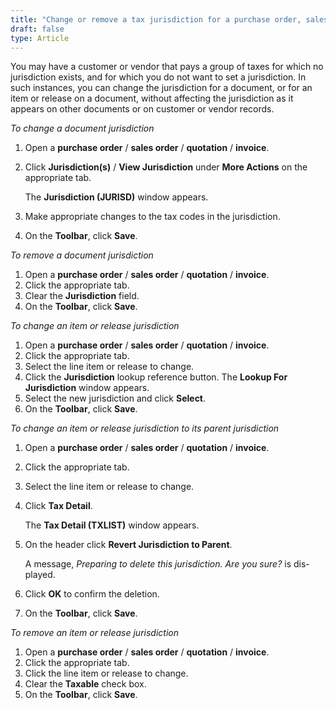 ```yaml
---
title: "Change or remove a tax jurisdiction for a purchase order, sales order, quotation, or invoice"
draft: false
type: Article
---
```


You may have a customer or vendor that pays a group of taxes for which no jurisdiction exists, and for which you do not want to set a jurisdiction. In such instances, you can change the jurisdiction for a document, or for an item or release on a document, without affecting the jurisdiction as it appears on other documents or on customer or vendor records.

*To change a document jurisdiction*

1.  Open a **purchase order** / **sales order** / **quotation** / **invoice**.
2.  Click **Jurisdiction(s)** / **View Jurisdiction** under **More Actions** on the appropriate tab.

    The **Jurisdiction (JURISD)** window appears.

3.  Make appropriate changes to the tax codes in the jurisdiction.
4.  On the **Toolbar**, click **Save**.

*To remove a document jurisdiction*

1.  Open a **purchase order** / **sales order** / **quotation** / **invoice**.
2.  Click the appropriate tab.
3.  Clear the **Jurisdiction** field.
4.  On the **Toolbar**, click **Save**.

*To change an item or release jurisdiction*

1.  Open a **purchase order** / **sales order** / **quotation** / **invoice**.
2.  Click the appropriate tab.
3.  Select the line item or release to change.
4.  Click the **Jurisdiction** lookup reference button. The **Lookup For Jurisdiction** window appears.
5.  Select the new jurisdiction and click **Select**.
6.  On the **Toolbar**, click **Save**.

*To change an item or release jurisdiction to its parent jurisdiction*

1.  Open a **purchase order** / **sales order** / **quotation** / **invoice**.
2.  Click the appropriate tab.
3.  Select the line item or release to change.
4.  Click **Tax Detail**.

    The **Tax Detail (TXLIST)** window appears.

5.  On the header click **Revert Jurisdiction to Parent**.

    A message, *Preparing to delete this jurisdiction. Are you sure?* is dis- played.

6.  Click **OK** to confirm the deletion.
7.  On the **Toolbar**, click **Save**.

*To remove an item or release jurisdiction*

1.  Open a **purchase order** / **sales order** / **quotation** / **invoice**.
2.  Click the appropriate tab.
3.  Click the line item or release to change.
4.  Clear the **Taxable** check box.
5.  On the **Toolbar**, click **Save**.